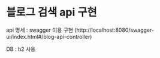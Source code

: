 # 블로그 검색 api 구현

api 명세 : swagger 이용 구현
(http://localhost:8080/swagger-ui/index.html#/blog-api-controller)

DB : h2 사용